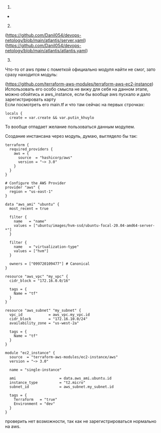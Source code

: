 1.  
*

2.  

(https://github.com/Danil054/devops-netology/blob/main/atlantis/server.yaml)
(https://github.com/Danil054/devops-netology/blob/main/atlantis/atlantis.yaml)

3.  

Что-то от aws прям с пометкой официально модуля найти не смог, зато сразу находится модуль:  

(https://github.com/terraform-aws-modules/terraform-aws-ec2-instance)  
Использовать его особо смысла не вижу для себя на данном этапе, можно обойтись и aws_instance, если бы вообще aws пускало и дало зарегистрировать карту   
Если посмотреть его main.tf и что там сейчас на первых строчках:  
```
locals {
  create = var.create && var.putin_khuylo
```
То вообще отпадает желание пользоваться данным модулем.  

Создание инстансана через модуль, думаю, выглядело бы так:  
```
terraform {
  required_providers {
    aws = {
      source  = "hashicorp/aws"
      version = "~> 3.0"
    }
  }
}

# Configure the AWS Provider
provider "aws" {
  region = "us-east-1"
}

data "aws_ami" "ubuntu" {
  most_recent = true

  filter {
    name   = "name"
    values = ["ubuntu/images/hvm-ssd/ubuntu-focal-20.04-amd64-server-*"]
  }

  filter {
    name   = "virtualization-type"
    values = ["hvm"]
  }

  owners = ["099720109477"] # Canonical
}

resource "aws_vpc" "my_vpc" {
  cidr_block = "172.16.0.0/16"

  tags = {
    Name = "tf"
  }
}

resource "aws_subnet" "my_subnet" {
  vpc_id            = aws_vpc.my_vpc.id
  cidr_block        = "172.16.10.0/24"
  availability_zone = "us-west-2a"

  tags = {
    Name = "tf"
  }
}

module "ec2_instance" {
  source  = "terraform-aws-modules/ec2-instance/aws"
  version = "~> 3.0"

  name = "single-instance"

  ami                    = data.aws_ami.ubuntu.id
  instance_type          = "t2.micro"
  subnet_id              = aws_subnet.my_subnet.id

  tags = {
    Terraform   = "true"
    Environment = "dev"
  }
}

```
проверить нет возможности, так как не зарегистрироваться нормально на aws.
